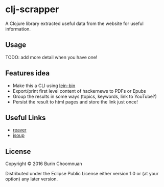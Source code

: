 # clj-scrapper

A Clojure library extracted useful data from the website for useful information.

## Usage

TODO: add more detail when you have one!

## Features idea

- Make this a CLI using [lein-bin]()
- Export/print first level content of hackernews to PDFs or Epubs
- Group the results in some ways (topics, keywords, link to YouTube?)
- Persist the result to html pages and store the link just once!

## Useful Links

- [reaver](https://github.com/mischov/reaver)
- [jsoup](https://github.com/jhy/jsoup/)

## License

Copyright © 2016 Burin Choomnuan

Distributed under the Eclipse Public License either version 1.0 or (at
your option) any later version.
